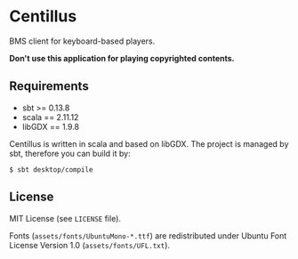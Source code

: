 Centillus
============================================================
BMS client for keyboard-based players.

**Don't use this application for playing copyrighted contents.**

Requirements
--------------------------------------------------

* sbt >= 0.13.8
* scala == 2.11.12
* libGDX == 1.9.8

Centillus is written in scala and based on libGDX.
The project is managed by sbt, therefore you can build it by:
```
$ sbt desktop/compile
```

License
--------------------------------------------------

MIT License (see `LICENSE` file).

Fonts (`assets/fonts/UbuntuMono-*.ttf`) are redistributed
under Ubuntu Font License Version 1.0 (`assets/fonts/UFL.txt`).
